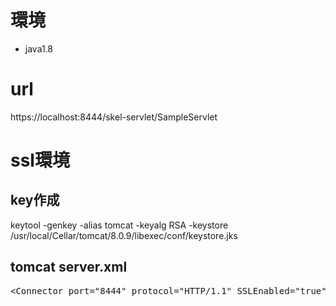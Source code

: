 # 環境
- java1.8

# url
https://localhost:8444/skel-servlet/SampleServlet

# ssl環境
## key作成
keytool -genkey -alias tomcat -keyalg RSA -keystore /usr/local/Cellar/tomcat/8.0.9/libexec/conf/keystore.jks

## tomcat server.xml
<pre>
&lt;Connector port="8444" protocol="HTTP/1.1" SSLEnabled="true" maxThreads="150" scheme="https" secure="true" clientAuth="false" sslProtocol="TLS" keystoreFile="/usr/local/Cellar/tomcat/8.0.9/libexec/conf/keystore.jks" keystorePass="passwd" /&gt;
</pre>
